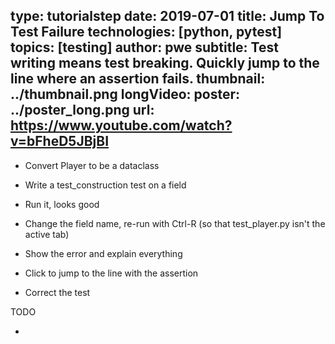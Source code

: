 type: tutorialstep
date: 2019-07-01
title: Jump To Test Failure
technologies: [python, pytest]
topics: [testing]
author: pwe
subtitle: Test writing means test breaking. Quickly jump to the line where an assertion fails.
thumbnail: ../thumbnail.png
longVideo:
  poster: ../poster_long.png
  url: https://www.youtube.com/watch?v=bFheD5JBjBI
---

- Convert Player to be a dataclass

- Write a test_construction test on a field

- Run it, looks good

- Change the field name, re-run with Ctrl-R (so that test_player.py isn't
  the active tab)

- Show the error and explain everything

- Click to jump to the line with the assertion

- Correct the test

TODO

-